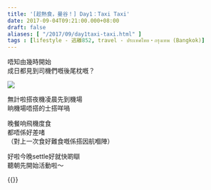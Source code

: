 ```yaml
---
title: '[趁熱食，曼谷！] Day1：Taxi Taxi'
date: 2017-09-04T09:21:00.000+08:00
draft: false
aliases: [ "/2017/09/day1taxi-taxi.html" ]
tags : [lifestyle - 逃離852, travel - ประเทศไทย・กรุงเทพ (Bangkok)]
---
```


唔知由幾時開始  
成日都見到司機們嘅後尾枕嘅？  

![](https://c1.staticflickr.com/5/4368/36482897042_6133bd23ea_z.jpg)

無計啦搭夜機凌晨先到機場  
晌機場唔搭的士搭咩喎  
  
晚餐响飛機度食  
都唔係好差啫  
（對上一次食好難食嘅係搭因航嗰陣）  
  
好啦今晚settle好就快啲瞓  
聽朝先開始活動啦～  
  
{{<bangkok>}}
